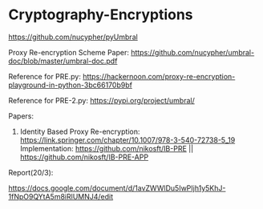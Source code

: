 # Cryptography-Encryptions

https://github.com/nucypher/pyUmbral

Proxy Re-encryption Scheme Paper:
https://github.com/nucypher/umbral-doc/blob/master/umbral-doc.pdf

Reference for PRE.py:
https://hackernoon.com/proxy-re-encryption-playground-in-python-3bc66170b9bf

Reference for PRE-2.py:
https://pypi.org/project/umbral/

Papers:

1) Identity Based Proxy Re-encryption: 
   https://link.springer.com/chapter/10.1007/978-3-540-72738-5_19
   Implementation: 
   https://github.com/nikosft/IB-PRE || 
   https://github.com/nikosft/IB-PRE-APP










Report(20/3):

https://docs.google.com/document/d/1avZWWlDu5IwPIjh1y5KhJ-1fNpO9QYtA5m8iRlUMNJ4/edit
